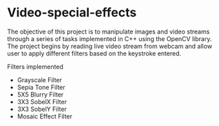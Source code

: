 # Video-special-effects

The objective of this project is to manipulate images and video streams through a series of tasks implemented in C++ using the OpenCV library. The project begins by reading live video stream from webcam and allow user to apply different filters based on the keystroke entered. 

Filters implemented
- Grayscale Filter
- Sepia Tone Filter
- 5X5 Blurry Filter
- 3X3 SobelX Filter
- 3X3 SobelY Filter
- Mosaic Effect Filter

